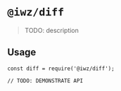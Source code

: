 # `@iwz/diff`

> TODO: description

## Usage

```
const diff = require('@iwz/diff');

// TODO: DEMONSTRATE API
```
